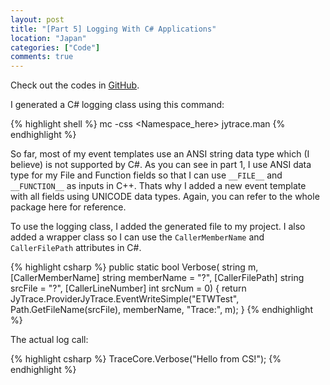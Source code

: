 ```yaml
---
layout: post
title: "[Part 5] Logging With C# Applications"
location: "Japan"
categories: ["Code"]
comments: true
---
```


Check out the codes in [GitHub](https://github.com/idrilsilverfoot/win32-etw-manifest).

I generated a C# logging class using this command:

{% highlight shell %}
mc -css <Namespace_here> jytrace.man
{% endhighlight %}

So far, most of my event templates use an ANSI string data type which (I believe) is not supported by C#. As you can see in part 1, I use ANSI data type for my File and Function fields so that I can use `__FILE__` and `__FUNCTION__` as inputs in C++. Thats why I added a new event template with all fields using UNICODE data types. Again, you can refer to the whole package here for reference.

To use the logging class, I added the generated file to my project. I also added a wrapper class so I can use the `CallerMemberName` and `CallerFilePath` attributes in C#.

{% highlight csharp %}
public static bool Verbose(
    string m,
    [CallerMemberName] string memberName = "?",
    [CallerFilePath] string srcFile = "?",
    [CallerLineNumber] int srcNum = 0)
{
    return JyTrace.ProviderJyTrace.EventWriteSimple("ETWTest", Path.GetFileName(srcFile), memberName, "Trace:", m);
}
{% endhighlight %}

The actual log call:

{% highlight csharp %}
TraceCore.Verbose("Hello from CS!");
{% endhighlight %}
